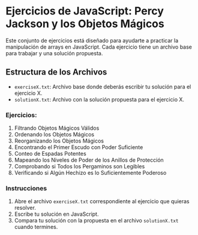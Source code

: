 
# Ejercicios de JavaScript: Percy Jackson y los Objetos Mágicos

Este conjunto de ejercicios está diseñado para ayudarte a practicar la manipulación de arrays en JavaScript.
Cada ejercicio tiene un archivo base para trabajar y una solución propuesta.

## Estructura de los Archivos
- `exerciseX.txt`: Archivo base donde deberás escribir tu solución para el ejercicio X.
- `solutionX.txt`: Archivo con la solución propuesta para el ejercicio X.

### Ejercicios:
1. Filtrando Objetos Mágicos Válidos
2. Ordenando los Objetos Mágicos
3. Reorganizando los Objetos Mágicos
4. Encontrando el Primer Escudo con Poder Suficiente
5. Conteo de Espadas Potentes
6. Mapeando los Niveles de Poder de los Anillos de Protección
7. Comprobando si Todos los Pergaminos son Legibles
8. Verificando si Algún Hechizo es lo Suficientemente Poderoso

### Instrucciones
1. Abre el archivo `exerciseX.txt` correspondiente al ejercicio que quieras resolver.
2. Escribe tu solución en JavaScript.
3. Compara tu solución con la propuesta en el archivo `solutionX.txt` cuando termines.